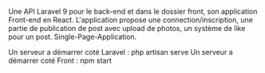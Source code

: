 Une API Laravel 9 pour le back-end et dans le dossier front, son application Front-end en React.
L'application propose une connection/inscription, une partie de publication de post avec upload de photos, un système de like pour un post.
Single-Page-Application.

Un serveur a démarrer coté Laravel : php artisan serve
Un serveur a démarrer coté Front : npm start
